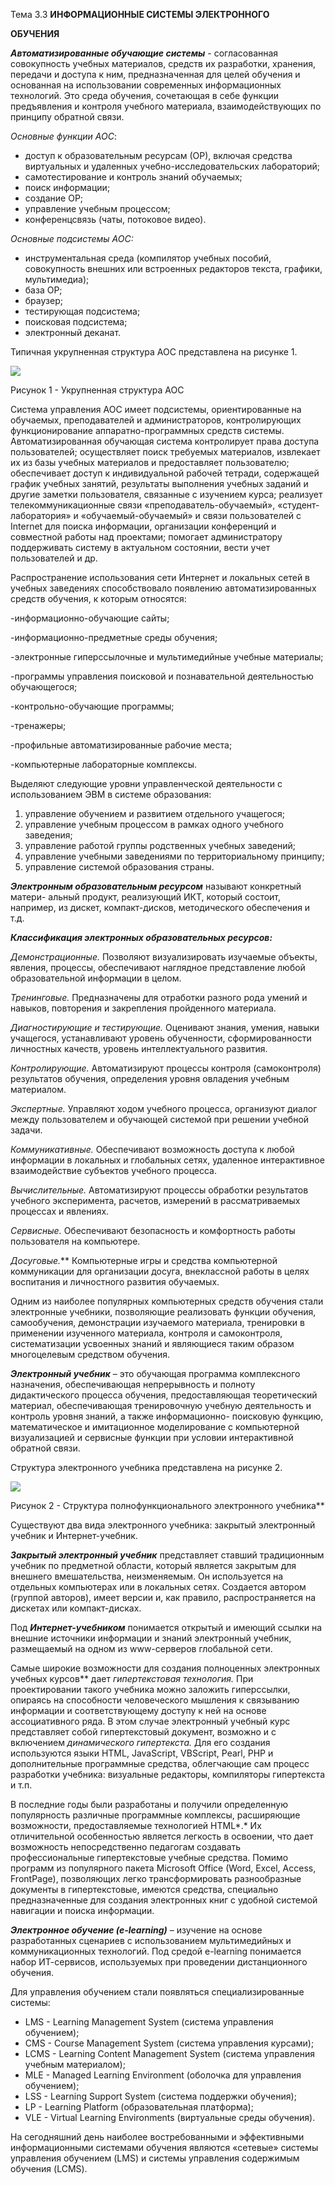 ﻿Тема 3.3 **ИНФОРМАЦИОННЫЕ СИСТЕМЫ ЭЛЕКТРОННОГО** 

**ОБУЧЕНИЯ** 

***Автоматизированные  обучающие  системы***  -  согласованная  совокупность учебных материалов, средств их разработки, хранения, передачи и доступа к ним, предназначенная для целей обучения и основанная на использовании современных информационных  технологий.  Это  среда  обучения,  сочетающая  в  себе  функции предъявления  и  контроля  учебного  материала,  взаимодействующих  по  принципу обратной связи. 

*Основные функции АОС*: 

- доступ к образовательным ресурсам (ОР), включая средства виртуальных и удаленных учебно-исследовательских лабораторий; 
- самотестирование и контроль знаний обучаемых; 
- поиск информации; 
- создание ОР; 
- управление учебным процессом; 
- конференцсвязь (чаты, потоковое видео). 

*Основные подсистемы АОС:* 

- инструментальная  среда  (компилятор  учебных  пособий,  совокупность внешних или встроенных редакторов текста, графики, мультимедиа); 
- база ОР; 
- браузер; 
- тестирующая подсистема; 
- поисковая подсистема; 
- электронный деканат. 

Типичная укрупненная структура АОС представлена на рисунке 1. 

![](Aspose.Words.fa37f242-ffc7-4fc1-913a-f67b025fcf23.001.png)

Рисунок 1 - Укрупненная структура АОС 

Система управления АОС имеет подсистемы, ориентированные на обучаемых, преподавателей  и  администраторов,  контролирующих  функционирование аппаратно-программных средств системы. Автоматизированная обучающая система контролирует  права  доступа  пользователей;  осуществляет  поиск  требуемых материалов,  извлекает  их  из  базы  учебных  материалов  и  предоставляет пользователю;  обеспечивает  доступ  к  индивидуальной  рабочей  тетради, содержащей график учебных занятий, результаты выполнения учебных заданий и другие  заметки  пользователя,  связанные  с  изучением  курса;  реализует телекоммуникационные связи «преподаватель-обучаемый», «студент-лаборатория» и «обучаемый-обучаемый» и связи пользователей с Internet для поиска информации, организации  конференций  и  совместной  работы  над  проектами;  помогает администратору  поддерживать  систему  в  актуальном  состоянии,  вести  учет пользователей и др. 

Распространение использования сети Интернет и локальных сетей в учебных заведениях  способствовало  появлению  автоматизированных  средств  обучения,  к которым относятся: 

-информационно-обучающие сайты; 

-информационно-предметные среды обучения; 

-электронные гиперссылочные и мультимедийные учебные материалы; 

-программы  управления  поисковой  и  познавательной  деятельностью обучающегося; 

-контрольно-обучающие программы; 

-тренажеры; 

-профильные автоматизированные рабочие места; 

-компьютерные лабораторные комплексы. 

Выделяют следующие уровни управленческой деятельности с использованием ЭВМ в системе образования: 

1) управление обучением и развитием отдельного учащегося; 
1) управление учебным процессом в рамках одного учебного заведения; 
1) управление работой группы родственных учебных заведений; 
1) управление учебными заведениями по территориальному принципу; 
1) управление системой образования страны. 

***Электронным  образовательным  ресурсом*** называют  конкретный  матери- альный  продукт,  реализующий  ИКТ,  который  состоит,  например,  из  дискет, компакт-дисков, методического обеспечения и т.д.  

***Классификация электронных образовательных ресурсов:*** 

*Демонстрационные.* Позволяют визуализировать изучаемые объекты, явления, процессы,  обеспечивают  наглядное  представление  любой  образовательной информации в целом. 

*Тренинговые.* Предназначены для отработки разного рода умений и навыков, повторения и закрепления пройденного материала. 

*Диагностирующие  и  тестирующие.* Оценивают  знания,  умения,  навыки учащегося,  устанавливают  уровень  обученности,  сформированности  личностных качеств, уровень интеллектуального развития. 

*Контролирующие.* Автоматизируют  процессы  контроля  (самоконтроля) результатов обучения, определения уровня овладения учебным материалом. 

*Экспертные.* Управляют ходом учебного процесса, организуют диалог между пользователем и обучающей системой при решении  учебной задачи. 

*Коммуникативные.* Обеспечивают возможность доступа к любой информации в  локальных  и  глобальных  сетях,  удаленное  интерактивное  взаимодействие субъектов учебного процесса. 

*Вычислительные.* Автоматизируют процессы обработки результатов  учебного эксперимента, расчетов, измерений в рассматриваемых процессах и явлениях. 

*Сервисные.* Обеспечивают безопасность и комфортность работы пользователя на компьютере. 

*Досуговые.*** Компьютерные игры и средства компьютерной коммуникации для организации  досуга,  внеклассной  работы  в  целях  воспитания  и  личностного развития обучаемых. 

Одним  из  наиболее  популярных  компьютерных  средств  обучения  стали электронные  учебники,  позволяющие  реализовать  функции  обучения, самообучения,  демонстрации  изучаемого  материала,  тренировки  в  применении изученного материала, контроля и самоконтроля, систематизации усвоенных знаний и являющиеся таким образом многоцелевым средством обучения. 

***Электронный учебник*** – это обучающая программа комплексного назначения, обеспечивающая  непрерывность  и  полноту  дидактического  процесса  обучения, предоставляющая  теоретический  материал,  обеспечивающая  тренировочную учебную  деятельность  и  контроль  уровня  знаний,  а  также  информационно- поисковую  функцию,  математическое  и  имитационное  моделирование  с компьютерной  визуализацией  и  сервисные  функции  при  условии  интерактивной обратной связи. 

Структура электронного учебника представлена на рисунке 2. 

![](Aspose.Words.fa37f242-ffc7-4fc1-913a-f67b025fcf23.002.png)

Рисунок 2 - Структура полнофункционального электронного учебника** 

Существуют  два вида электронного учебника: закрытый электронный учебник и Интернет-учебник. 

***Закрытый  электронный  учебник***  представляет  ставший  традиционным учебник  по  предметной  области,  который  является  закрытым  для  внешнего вмешательства, неизменяемым. Он используется на отдельных компьютерах или в локальных  сетях.  Создается  автором  (группой  авторов),  имеет  версии  и,  как правило, распространяется на дискетах или компакт-дисках. 

Под  ***Интернет-учебником***  понимается  открытый  и  имеющий  ссылки  на внешние источники информации и знаний электронный учебник, размещаемый на одном из www-серверов глобальной сети. 

Самые широкие возможности для создания полноценных электронных учебных курсов** дает *гипертекстовая  технология.*   При  проектировании  такого  учебника можно заложить гиперссылки, опираясь на способности человеческого мышления к связыванию  информации  и  соответствующему  доступу  к  ней  на  основе ассоциативного ряда. В этом случае электронный учебный курс представляет собой гипертекстовый  документ,  возможно  и  с  включением *динамического гипертекста.* Для  его  создания  используются  языки  HTML,  JavaScript,  VBScript, Pearl,  PHP  и  дополнительные  программные  средства,  облегчающие  сам  процесс разработки учебника: визуальные редакторы, компиляторы гипертекста и т.п. 

В последние годы были разработаны и получили определенную популярность различные программные комплексы, расширяющие возможности, предоставляемые технологией HTML*.* Их отличительной особенностью является легкость в освоении, что  дает  возможность  непосредственно  педагогам  создавать  профессиональные гипертекстовые  учебные  средства.   Помимо  программ  из  популярного  пакета Microsoft  Office  (Word,  Excel,  Access,  FrontPage),  позволяющих  легко трансформировать разнообразные документы в гипертекстовые, имеются средства, специально предназначенные для создания электронных книг с удобной системой навигации и поиска информации. 

***Электронное  обучение  (e-learning)***  –  изучение  на  основе  разработанных сценариев  с  использованием  мультимедийных  и  коммуникационных  технологий. Под  средой  e-learning  понимается  набор  ИТ-сервисов,  используемых  при проведении дистанционного обучения. 

Для управления обучением стали появляться специализированные системы: 

- LMS - Learning Management System (система управления обучением); 
- CMS - Course Management System (система управления курсами); 
- LCMS - Learning Content Management System (система управления учебным материалом); 
- MLE - Managed Learning Environment (оболочка для управления обучением); 
- LSS - Learning Support System (система поддержки обучения); 
- LP - Learning Platform (образовательная платформа); 
- VLE - Virtual Learning Environments (виртуальные среды обучения).  

На  сегодняшний  день  наиболее  востребованными  и  эффективными информационными системами обучения  являются  «сетевые»  системы  управления обучением (LMS) и системы управления содержимым обучения (LCMS). 
